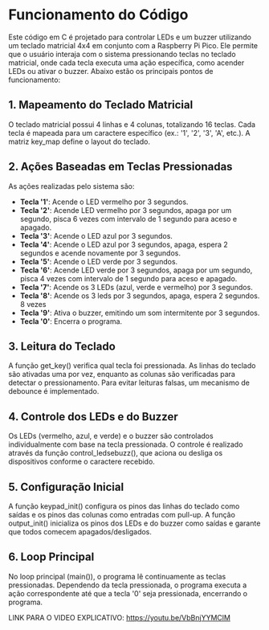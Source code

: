# Funcionamento do Código

Este código em C é projetado para controlar LEDs e um buzzer utilizando um teclado matricial 4x4 em conjunto com a Raspberry Pi Pico. Ele permite que o usuário interaja com o sistema pressionando teclas no teclado matricial, onde cada tecla executa uma ação específica, como acender LEDs ou ativar o buzzer. Abaixo estão os principais pontos de funcionamento:

## 1. Mapeamento do Teclado Matricial
O teclado matricial possui 4 linhas e 4 colunas, totalizando 16 teclas.
Cada tecla é mapeada para um caractere específico (ex.: '1', '2', '3', 'A', etc.).
A matriz key_map define o layout do teclado.
## 2. Ações Baseadas em Teclas Pressionadas
As ações realizadas pelo sistema são:

- **Tecla '1'**: Acende o LED vermelho por 3 segundos.
- **Tecla '2'**: Acende LED vermelho por 3 segundos, apaga por um segundo, pisca 6 vezes com intervalo de 1 segundo para aceso e apagado.
- **Tecla '3'**: Acende o LED azul por 3 segundos.
- **Tecla '4'**: Acende o LED azul por 3 segundos, apaga, espera 2 segundos e acende novamente por 3 segundos.
- **Tecla '5'**: Acende o LED verde por 3 segundos.
- **Tecla '6'**: Acende LED verde por 3 segundos, apaga por um segundo, pisca 4 vezes com intervalo de 1 segundo para aceso e apagado.
- **Tecla '7'**: Acende os 3 LEDs (azul, verde e vermelho) por 3 segundos.
- **Tecla '8'**: Acende os 3 leds por 3 segundos, apaga, espera 2 segundos. 8 vezes
- **Tecla '9'**: Ativa o buzzer, emitindo um som intermitente por 3 segundos.
- **Tecla '0'**: Encerra o programa.

## 3. Leitura do Teclado
A função get_key() verifica qual tecla foi pressionada.
As linhas do teclado são ativadas uma por vez, enquanto as colunas são verificadas para detectar o pressionamento.
Para evitar leituras falsas, um mecanismo de debounce é implementado.
## 4. Controle dos LEDs e do Buzzer
Os LEDs (vermelho, azul, e verde) e o buzzer são controlados individualmente com base na tecla pressionada.
O controle é realizado através da função control_ledsebuzz(), que aciona ou desliga os dispositivos conforme o caractere recebido.
## 5. Configuração Inicial
A função keypad_init() configura os pinos das linhas do teclado como saídas e os pinos das colunas como entradas com pull-up.
A função output_init() inicializa os pinos dos LEDs e do buzzer como saídas e garante que todos comecem apagados/desligados.
## 6. Loop Principal
No loop principal (main()), o programa lê continuamente as teclas pressionadas.
Dependendo da tecla pressionada, o programa executa a ação correspondente até que a tecla '0' seja pressionada, encerrando o programa.

LINK PARA O VIDEO EXPLICATIVO: https://youtu.be/VbBnjYYMClM

